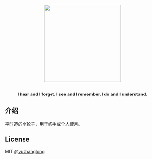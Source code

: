 <div align="center">
<a href="https://github.com/yuzhanglong/mf-lite">
  <img src="https://user-images.githubusercontent.com/56540811/136637365-b6ae7cb7-cca7-47f6-b5a9-8ec98cb83d67.png" width="250">
</a>
</div>

<br/>

<div align="center">

**I hear and I forget. I see and I remember. I do and I understand.**

</div>

## 介绍

平时造的小轮子，用于练手或个人使用。

## License

MIT [@yuzhanglong](https://github.com/yuzhanglong)

